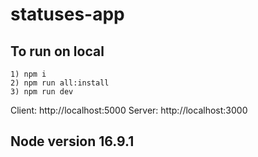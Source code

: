# statuses-app

## To run on local
```
1) npm i
2) npm run all:install
3) npm run dev
```
Client: http://localhost:5000
Server: http://localhost:3000

## Node version 16.9.1
